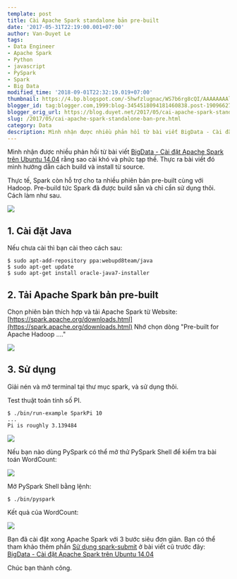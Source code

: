 ```yaml
---
template: post
title: Cài Apache Spark standalone bản pre-built
date: '2017-05-31T22:19:00.001+07:00'
author: Van-Duyet Le
tags:
- Data Engineer
- Apache Spark
- Python
- javascript
- PySpark
- Spark
- Big Data
modified_time: '2018-09-01T22:32:19.019+07:00'
thumbnail: https://4.bp.blogspot.com/-5hwfzlugnac/WS7b6rg8cQI/AAAAAAAAlDg/Rgpp6oj-lGQludEAlYo9YtOrGCeudR0zgCLcB/s1600/Screenshot%2Bfrom%2B2017-05-31%2B22-02-05.png
blogger_id: tag:blogger.com,1999:blog-3454518094181460838.post-1909662732383119873
blogger_orig_url: https://blog.duyet.net/2017/05/cai-apache-spark-standalone-ban-pre.html
slug: /2017/05/cai-apache-spark-standalone-ban-pre.html
category: Data
description: Mình nhận được nhiều phản hồi từ bài viết BigData - Cài đặt Apache Spark trên Ubuntu 14.04 rằng sao cài khó và phức tạp thế. Thực ra bài viết đó mình hướng dẫn cách build và install từ source.
---
```


Mình nhận được nhiều phản hồi từ bài viết [BigData - Cài đặt Apache Spark trên Ubuntu 14.04](http://blog.duyet.net/2015/03/bigdata-cai-at-apache-spark-tren-ubuntu.html#.WS7ZxXaGP_g) rằng sao cài khó và phức tạp thế. Thực ra bài viết đó mình hướng dẫn cách build và install từ source.

Thực tế, Spark còn hỗ trợ cho ta nhiều phiên bản pre-built cùng với Hadoop. Pre-build tức Spark đã được build sẵn và chỉ cần sử dụng thôi. Cách làm như sau.

![](https://4.bp.blogspot.com/-5hwfzlugnac/WS7b6rg8cQI/AAAAAAAAlDg/Rgpp6oj-lGQludEAlYo9YtOrGCeudR0zgCLcB/s1600/Screenshot%2Bfrom%2B2017-05-31%2B22-02-05.png)

## 1. Cài đặt Java ##
Nếu chưa cài thì bạn cài theo cách sau:

```
$ sudo apt-add-repository ppa:webupd8team/java
$ sudo apt-get update
$ sudo apt-get install oracle-java7-installer
```

## 2. Tải Apache Spark bản pre-built ##
Chọn phiên bản thích hợp và tải Apache Spark từ Website: [https://spark.apache.org/downloads.html](https://spark.apache.org/downloads.html)
Nhớ chọn dòng "Pre-built for Apache Hadoop ...."

[![](https://4.bp.blogspot.com/-NsecZC23D1I/WS7d1VcWZgI/AAAAAAAAlDs/pHrYRZlYba4PLUgYwZTItH9ryyxAmNkPACLcB/s1600/Screenshot%2Bfrom%2B2017-05-31%2B22-14-14.png)](https://4.bp.blogspot.com/-NsecZC23D1I/WS7d1VcWZgI/AAAAAAAAlDs/pHrYRZlYba4PLUgYwZTItH9ryyxAmNkPACLcB/s1600/Screenshot%2Bfrom%2B2017-05-31%2B22-14-14.png)

## 3. Sử dụng ##
Giải nén và mở terminal tại thư mục spark, và sử dụng thôi.

Test thuật toán tính số PI.

```
$ ./bin/run-example SparkPi 10
...
Pi is roughly 3.139484
```

[![](https://1.bp.blogspot.com/-6QnKO578d2M/WS7eoiVNlZI/AAAAAAAAlD0/3zfTpus0o30F4jvCGmQWWs00YBA_HzHLACLcB/s1600/Screenshot%2Bfrom%2B2017-05-31%2B22-17-25.png)](https://1.bp.blogspot.com/-6QnKO578d2M/WS7eoiVNlZI/AAAAAAAAlD0/3zfTpus0o30F4jvCGmQWWs00YBA_HzHLACLcB/s1600/Screenshot%2Bfrom%2B2017-05-31%2B22-17-25.png)

Nếu bạn nào dùng PySpark có thể mở thử PySpark Shell để kiểm tra bài toán WordCount:

[![](https://3.bp.blogspot.com/-jnKjDm9Jvic/WS7kD3uIGKI/AAAAAAAAlEU/RBD0sgo5RkA_YlbCKSl4tfkc_Iof1UrDwCLcB/s1600/Screenshot%2Bfrom%2B2017-05-31%2B22-40-48.png)](https://3.bp.blogspot.com/-jnKjDm9Jvic/WS7kD3uIGKI/AAAAAAAAlEU/RBD0sgo5RkA_YlbCKSl4tfkc_Iof1UrDwCLcB/s1600/Screenshot%2Bfrom%2B2017-05-31%2B22-40-48.png)

Mở PySpark Shell bằng lệnh:

```
$ ./bin/pyspark
```

Kết quả của WordCount:

![](https://3.bp.blogspot.com/-IuNqKmg-HLE/WS7kTDVehrI/AAAAAAAAlEY/cN3SXy3DU9YYvFYkgV64NhNynB-xwHD1wCLcB/s1600/Screenshot%2Bfrom%2B2017-05-31%2B22-41-48.png)

Bạn đã cài đặt xong Apache Spark với 3 bước siêu đơn giản. Bạn có thể tham khảo thêm phần [Sử dụng spark-submit](http://blog.duyet.net/2015/03/bigdata-cai-at-apache-spark-tren-ubuntu.html#Sdngspark-submit) ở bài viết cũ trước đây: [BigData - Cài đặt Apache Spark trên Ubuntu 14.04](http://blog.duyet.net/2015/03/bigdata-cai-at-apache-spark-tren-ubuntu.html#Sdngspark-submit)

Chúc bạn thành công.
